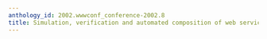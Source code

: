 ```yaml
---
anthology_id: 2002.wwwconf_conference-2002.8
title: Simulation, verification and automated composition of web services
---
```

